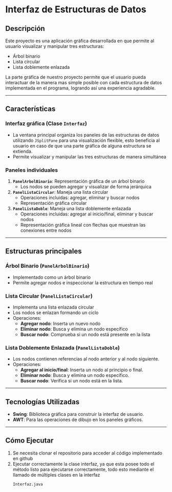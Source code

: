 # **Interfaz de Estructuras de Datos**

## **Descripción**
Este proyecto es una aplicación gráfica desarrollada en que permite al usuario visualizar y manipular tres estructuras:
- Árbol binario
- Lista circular
- Lista doblemente enlazada

La parte gráfica de nuestro proyecto permite que el usuario pueda interactuar de la manera mas simple posible con cada estructura de datos implementada en el programa, logrando así una experiencia agradable.

---

## **Características**
### **Interfaz gráfica (Clase `Interfaz`)**
- La ventana principal organiza los paneles de las estructuras de datos utilizando `JSplitPane` para una visualización flexible, esto beneficia al usuario en caso de que una parte gráfica de alguna estructura se extienda.
- Permite visualizar y manipular las tres estructuras de manera simultánea

### **Paneles individuales**
1. **`PanelArbolBinario`**: Representación gráfica de un árbol binario
   - Los nodos se pueden agregar y visualizar de forma jerárquica
2. **`PanelListaCircular`**: Maneja una lista circular
   - Operaciones incluidas: agregar, eliminar y buscar nodos
   - Representación gráfica circular
3. **`PanelListaDoble`**: Maneja una lista doblemente enlazada
   - Operaciones incluidas: agregar al inicio/final, eliminar y buscar nodos
   - Representación gráfica lineal con flechas que muestran las conexiones entre nodos

---

## **Estructuras principales**
### **Árbol Binario (`PanelArbolBinario`)**
- Implementado como un árbol binario
- Permite agregar nodos e inspeccionar la estructura en tiempo real

### **Lista Circular (`PanelListaCircular`)**
- Implementa una lista enlazada circular
- Los nodos se enlazan formando un ciclo
- Operaciones:
  - **Agregar nodo**: Inserta un nuevo nodo
  - **Eliminar nodo**: Busca y elimina un nodo específico
  - **Buscar nodo**: Comprueba si un nodo está presente en la lista

### **Lista Doblemente Enlazada (`PanelListaDoble`)**
- Los nodos contienen referencias al nodo anterior y al nodo siguiente.
- Operaciones:
  - **Agregar al inicio/final**: Inserta un nodo al principio o final.
  - **Eliminar nodo**: Busca y elimina un nodo específico.
  - **Buscar nodo**: Verifica si un nodo está en la lista.

---

## **Tecnologías Utilizadas**
- **Swing**: Biblioteca gráfica para construir la interfaz de usuario.
- **AWT**: Para las operaciones de dibujo en los paneles gráficos.

---
## **Cómo Ejecutar**
1. Se necesita clonar el repositorio para acceder al código implementado en github
2. Ejecutar correctamente la clase interfaz, ya que esta posee todo el método listo para ejecutarse correctamente, todo esto mediante el llamado de múltiples clases en la interfaz
   ```bash
   Interfaz.java


